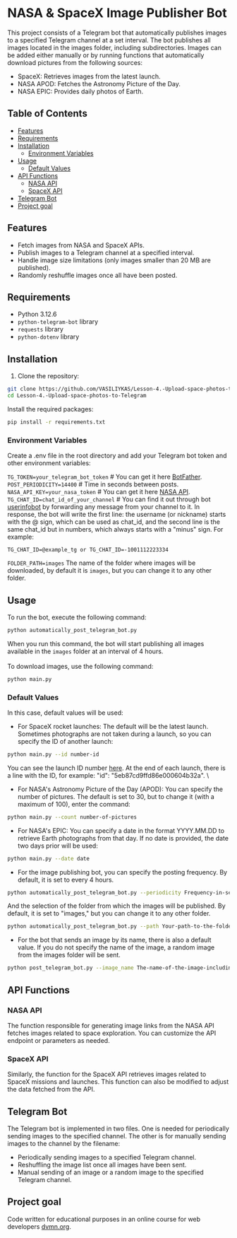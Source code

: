 # NASA & SpaceX Image Publisher Bot

This project consists of a Telegram bot that automatically publishes images to a specified Telegram channel at a set interval. The bot publishes all images located in the images folder, including subdirectories. Images can be added either manually or by running functions that automatically download pictures from the following sources:

* SpaceX: Retrieves images from the latest launch.
* NASA APOD: Fetches the Astronomy Picture of the Day.
* NASA EPIC: Provides daily photos of Earth.

## Table of Contents

- [Features](#features)
- [Requirements](#requirements)
- [Installation](#installation)
  - [Environment Variables](#Environment-Variables)
- [Usage](#usage)
  - [Default Values](#Default-Values)
- [API Functions](#api-functions)
  - [NASA API](#nasa-api)
  - [SpaceX API](#spacex-api)
- [Telegram Bot](#telegram-bot)
- [Project goal](#project-goal)

## Features

- Fetch images from NASA and SpaceX APIs.
- Publish images to a Telegram channel at a specified interval.
- Handle image size limitations (only images smaller than 20 MB are published).
- Randomly reshuffle images once all have been posted.

## Requirements

- Python 3.12.6
- `python-telegram-bot` library
- `requests` library
- `python-dotenv` library


## Installation

1. Clone the repository:

```bash
git clone https://github.com/VASILIYKAS/Lesson-4.-Upload-space-photos-to-Telegram.git
cd Lesson-4.-Upload-space-photos-to-Telegram
```
Install the required packages:

```bash
pip install -r requirements.txt
```
### Environment Variables
Create a .env file in the root directory and add your Telegram bot token and other environment variables:

`TG_TOKEN=your_telegram_bot_token` # You can get it here [BotFather](https://telegram.me/BotFather).\
`POST_PERIODICITY=14400`  # Time in seconds between posts.\
`NASA_API_KEY=your_nasa_token` # You can get it here [NASA API](https://api.nasa.gov/).\
`TG_CHAT_ID=сhat_id_of_your_channel` # You can find it out through bot [userinfobot](https://telegram.me/userinfobot) by forwarding any message from your channel to it. In response, the bot will write the first line: the username (or nickname) starts with the @ sign, which can be used as chat_id, and the second line is the same chat_id but in numbers, which always starts with a "minus" sign. For example:
```
TG_CHAT_ID=@example_tg or TG_CHAT_ID=-1001112223334
```
`FOLDER_PATH=images` The name of the folder where images will be downloaded, by default it is `images`, but you can change it to any other folder.
## Usage
To run the bot, execute the following command:
```bash
python automatically_post_telegram_bot.py
```
When you run this command, the bot will start publishing all images available in the `images` folder at an interval of 4 hours.\
\
To download images, use the following command:
```bash
python main.py
```
### Default Values
In this case, default values will be used:

- For SpaceX rocket launches: The default will be the latest launch. Sometimes photographs are not taken during a launch, so you can specify the ID of another launch:
```bash
python main.py --id number-id
```
You can see the launch ID number [here](https://api.spacexdata.com/v5/launches). At the end of each launch, there is a line with the ID, for example: "id": "5eb87cd9ffd86e000604b32a".
\
- For NASA's Astronomy Picture of the Day (APOD): You can specify the number of pictures. The default is set to 30, but to change it (with a maximum of 100), enter the command:
```bash
python main.py --count number-of-pictures
```

- For NASA's EPIC: You can specify a date in the format YYYY.MM.DD to retrieve Earth photographs from that day. If no date is provided, the date two days prior will be used:
```bash
python main.py --date date
```
- For the image publishing bot, you can specify the posting frequency. By default, it is set to every 4 hours.
```bash
python automatically_post_telegram_bot.py --periodicity Frequency-in-seconds
```
And the selection of the folder from which the images will be published. By default, it is set to "images," but you can change it to any other folder.
```bash
python automatically_post_telegram_bot.py --path Your-path-to-the-folder
```
- For the bot that sends an image by its name, there is also a default value. If you do not specify the name of the image, a random image from the images folder will be sent.
```bash
python post_telegram_bot.py --image_name The-name-of-the-image-including-its-extension
```
## API Functions
### NASA API
The function responsible for generating image links from the NASA API fetches images related to space exploration. You can customize the API endpoint or parameters as needed.

### SpaceX API
Similarly, the function for the SpaceX API retrieves images related to SpaceX missions and launches. This function can also be modified to adjust the data fetched from the API.

## Telegram Bot
The Telegram bot is implemented in two files. One is needed for periodically sending images to the specified channel. The other is for manually sending images to the channel by the filename:

- Periodically sending images to a specified Telegram channel.
- Reshuffling the image list once all images have been sent.
- Manual sending of an image or a random image to the specified Telegram channel.

## Project goal
Code written for educational purposes in an online course for web developers [dvmn.org](https://dvmn.org/).



